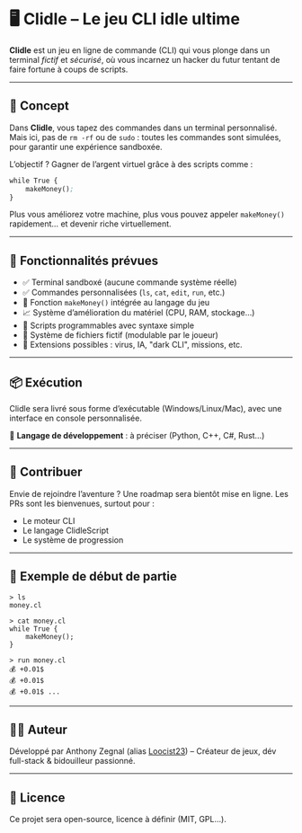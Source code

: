 # 🖥️ Clidle – Le jeu CLI idle ultime

**Clidle** est un jeu en ligne de commande (CLI) qui vous plonge dans un terminal *fictif* et *sécurisé*, où vous incarnez un hacker du futur tentant de faire fortune à coups de scripts.

---

## 🧠 Concept

Dans **Clidle**, vous tapez des commandes dans un terminal personnalisé. Mais ici, pas de `rm -rf` ou de `sudo` : toutes les commandes sont simulées, pour garantir une expérience sandboxée.

L’objectif ? Gagner de l’argent virtuel grâce à des scripts comme :

```cl
while True {
    makeMoney();
}
```

Plus vous améliorez votre machine, plus vous pouvez appeler `makeMoney()` rapidement… et devenir riche virtuellement.

---

## 🚀 Fonctionnalités prévues

- ✅ Terminal sandboxé (aucune commande système réelle)
- ✅ Commandes personnalisées (`ls`, `cat`, `edit`, `run`, etc.)
- 💸 Fonction `makeMoney()` intégrée au langage du jeu
- 📈 Système d’amélioration du matériel (CPU, RAM, stockage…)
- 🧠 Scripts programmables avec syntaxe simple
- 🔐 Système de fichiers fictif (modulable par le joueur)
- 🧰 Extensions possibles : virus, IA, "dark CLI", missions, etc.

---

## 📦 Exécution

Clidle sera livré sous forme d’exécutable (Windows/Linux/Mac), avec une interface en console personnalisée.

📌 **Langage de développement** : à préciser (Python, C++, C#, Rust…)

---

## 👷 Contribuer

Envie de rejoindre l’aventure ? Une roadmap sera bientôt mise en ligne. Les PRs sont les bienvenues, surtout pour :
- Le moteur CLI
- Le langage ClidleScript
- Le système de progression

---

## 🧪 Exemple de début de partie

```
> ls
money.cl

> cat money.cl
while True {
    makeMoney();
}

> run money.cl
💰 +0.01$
💰 +0.01$
💰 +0.01$ ...
```

---

## 🧑‍💻 Auteur

Développé par Anthony Zegnal (alias [Loocist23](https://github.com/Loocist23)) – Créateur de jeux, dév full-stack & bidouilleur passionné.

---

## 📜 Licence

Ce projet sera open-source, licence à définir (MIT, GPL…).